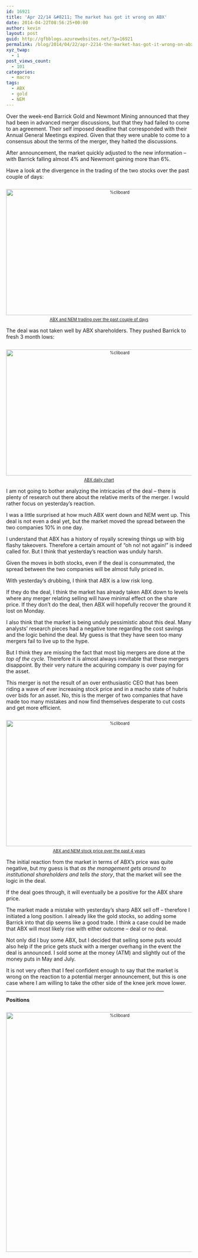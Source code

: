```yaml
---
id: 16921
title: 'Apr 22/14 &#8211; The market has got it wrong on ABX'
date: 2014-04-22T08:56:25+00:00
author: kevin
layout: post
guid: http://gfbblogs.azurewebsites.net/?p=16921
permalink: /blog/2014/04/22/apr-2214-the-market-has-got-it-wrong-on-abx/
xyz_twap:
  - 1
post_views_count:
  - 101
categories:
  - macro
tags:
  - ABX
  - gold
  - NEM
---
```

Over the week-end Barrick Gold and Newmont Mining announced that they had been in advanced merger discussions, but that they had failed to come to an agreement. Their self imposed deadline that corresponded with their Annual General Meetings expired. Given that they were unable to come to a consensus about the terms of the merger, they halted the discussions.

After announcement, the market quickly adjusted to the new information &#8211; with Barrick falling almost 4% and Newmont gaining more than 6%.

Have a look at the divergence in the trading of the two stocks over the past couple of days:

<div style="width: image width px; font-size: 80%; text-align: center;">
  <a href="http://themacrotourist.com/pictures/Azure/ABXApr2214.png"><img class="size-full wp-image-14271" style="padding-top: 1.0em;padding-bottom: 0.5em;" alt="%cliboard" src="http://themacrotourist.com/pictures/Azure/ABXApr2214.png" width="600" height="342" />ABX and NEM trading over the past couple of days</a>
</div></p> 

The deal was not taken well by ABX shareholders. They pushed Barrick to fresh 3 month lows:

<div style="width: image width px; font-size: 80%; text-align: center;">
  <a href="http://themacrotourist.com/pictures/Azure/ABXGPOApr2214.png"><img class="size-full wp-image-14271" style="padding-top: 1.0em;padding-bottom: 0.5em;" alt="%cliboard" src="http://themacrotourist.com/pictures/Azure/ABXGPOApr2214.png" width="600" height="342" />ABX daily chart</a>
</div>

I am not going to bother analyzing the intricacies of the deal &#8211; there is plenty of research out there about the relative merits of the merger. I would rather focus on yesterday&#8217;s reaction.

I was a little surprised at how much ABX went down and NEM went up. This deal is not even a deal yet, but the market moved the spread between the two companies 10% in one day. 

I understand that ABX has a history of royally screwing things up with big flashy takeovers. Therefore a certain amount of &#8220;oh no! not again!&#8221; is indeed called for. But I think that yesterday&#8217;s reaction was unduly harsh.

Given the moves in both stocks, even if the deal is consummated, the spread between the two companies will be almost fully priced in.

With yesterday&#8217;s drubbing, I think that ABX is a low risk long. 

If they do the deal, I think the market has already taken ABX down to levels where any merger relating selling will have minimal effect on the share price. If they don&#8217;t do the deal, then ABX will hopefully recover the ground it lost on Monday.

I also think that the market is being unduly pessimistic about this deal. Many analysts&#8217; research pieces had a negative tone regarding the cost savings and the logic behind the deal. My guess is that they have seen too many mergers fail to live up to the hype. 

But I think they are missing the fact that most big mergers are done at the _top of the cycle._ Therefore it is almost always inevitable that these mergers disappoint. By their very nature the acquiring company is over paying for the asset.

This merger is not the result of an over enthusiastic CEO that has been riding a wave of ever increasing stock price and in a macho state of hubris over bids for an asset. No, this is the merger of two companies that have made too many mistakes and now find themselves desperate to cut costs and get more efficient.

<div style="width: image width px; font-size: 80%; text-align: center;">
  <a href="http://themacrotourist.com/pictures/Azure/NEMABXApr2214.png"><img class="size-full wp-image-14271" style="padding-top: 1.0em;padding-bottom: 0.5em;" alt="%cliboard" src="http://themacrotourist.com/pictures/Azure/NEMABXApr2214.png" width="600" height="342" />ABX and NEM stock price over the past 4 years</a>
</div></p> 

The initial reaction from the market in terms of ABX&#8217;s price was quite negative, but my guess is that _as the management gets around to institutional shareholders and tells the story_, that the market will see the logic in the deal. 

If the deal goes through, it will eventually be a positive for the ABX share price.

The market made a mistake with yesterday&#8217;s sharp ABX sell off &#8211; therefore I initiated a long position. I already like the gold stocks, so adding some Barrick into that dip seems like a good trade. I think a case could be made that ABX will most likely rise with either outcome &#8211; deal or no deal.

Not only did I buy some ABX, but I decided that selling some puts would also help if the price gets stuck with a merger overhang in the event the deal is announced. I sold some at the money (ATM) and slightly out of the money puts in May and July.

It is not very often that I feel confident enough to say that the market is wrong on the reaction to a potential merger announcement, but this is one case where I am willing to take the other side of the knee jerk move lower.

<hr size="3" width="85%" />

**Positions**

<div style="width: image width px; font-size: 80%; text-align: center;">
  <a href="http://themacrotourist.com/pictures/Azure/PositionsApr2214.png"><img class="size-full wp-image-14271" style="padding-top: 1.0em;padding-bottom: 0.5em;" alt="%cliboard" src="http://themacrotourist.com/pictures/Azure/PositionsApr2214.png" width="600" height="650" /></a>
</div></p>